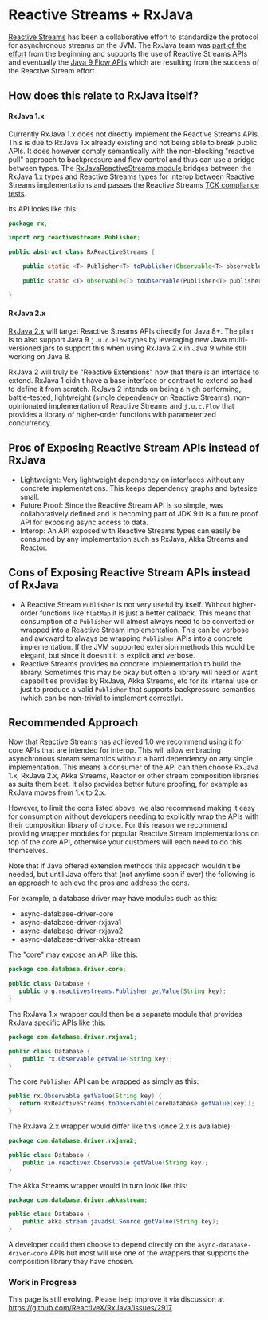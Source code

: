 # Reactive Streams + RxJava

[Reactive Streams](https://github.com/reactive-streams/reactive-streams-jvm/) has been a collaborative effort to standardize the protocol for asynchronous streams on the JVM. The RxJava team was [part of the effort](https://github.com/reactive-streams/reactive-streams-jvm/graphs/contributors) from the beginning and supports the use of Reactive Streams APIs and eventually the [Java 9 Flow APIs](http://cs.oswego.edu/pipermail/concurrency-interest/2015-January/013641.html) which are resulting from the success of the Reactive Stream effort.

## How does this relate to RxJava itself?

#### RxJava 1.x

Currently RxJava 1.x does not directly implement the Reactive Streams APIs. This is due to RxJava 1.x already existing and not being able to break public APIs. It does however comply semantically with the non-blocking "reactive pull" approach to backpressure and flow control and thus can use a bridge between types. The [RxJavaReactiveStreams module](https://github.com/ReactiveX/RxJavaReactiveStreams) bridges between the RxJava 1.x types and Reactive Streams types for interop between Reactive Streams implementations and passes the Reactive Streams [TCK compliance tests](https://github.com/ReactiveX/RxJavaReactiveStreams/blob/0.x/rxjava-reactive-streams/build.gradle#L8).

Its API looks like this:

```java
package rx;

import org.reactivestreams.Publisher;

public abstract class RxReactiveStreams {

    public static <T> Publisher<T> toPublisher(Observable<T> observable) { … }

    public static <T> Observable<T> toObservable(Publisher<T> publisher) { … }

}
```

#### RxJava 2.x

[RxJava 2.x](https://github.com/ReactiveX/RxJava/issues/2450) will target Reactive Streams APIs directly for Java 8+. The plan is to also support Java 9 `j.u.c.Flow` types by leveraging new Java multi-versioned jars to support this when using RxJava 2.x in Java 9 while still working on Java 8. 

RxJava 2 will truly be "Reactive Extensions" now that there is an interface to extend. RxJava 1 didn't have a base interface or contract to extend so had to define it from scratch. RxJava 2 intends on being a high performing, battle-tested, lightweight (single dependency on Reactive Streams), non-opinionated implementation of Reactive Streams and `j.u.c.Flow` that provides a library of higher-order functions with parameterized concurrency. 

## Pros of Exposing Reactive Stream APIs instead of RxJava

* Lightweight: Very lightweight dependency on interfaces without any concrete implementations. This keeps dependency graphs and bytesize small.
* Future Proof: Since the Reactive Stream API is so simple, was collaboratively defined and is becoming part of JDK 9 it is a future proof API for exposing async access to data. 
* Interop: An API exposed with Reactive Streams types can easily be consumed by any implementation such as RxJava, Akka Streams and Reactor.

## Cons of Exposing Reactive Stream APIs instead of RxJava

* A Reactive Stream `Publisher` is not very useful by itself. Without higher-order functions like `flatMap` it is just a better callback. This means that consumption of a `Publisher` will almost always need to be converted or wrapped into a Reactive Stream implementation. This can be verbose and awkward to always be wrapping `Publisher` APIs into a concrete implementation. If the JVM supported extension methods this would be elegant, but since it doesn't it is explicit and verbose. 
* Reactive Streams provides no concrete implementation to build the library. Sometimes this may be okay but often a library will need or want capabilities provides by RxJava, Akka Streams, etc for its internal use or just to produce a valid `Publisher` that supports backpressure semantics (which can be non-trivial to implement correctly).

## Recommended Approach

Now that Reactive Streams has achieved 1.0 we recommend using it for core APIs that are intended for interop. This will allow embracing asynchronous stream semantics without a hard dependency on any single implementation. This means a consumer of the API can then choose RxJava 1.x, RxJava 2.x, Akka Streams, Reactor or other stream composition libraries as suits them best. It also provides better future proofing, for example as RxJava moves from 1.x to 2.x. 

However, to limit the cons listed above, we also recommend making it easy for consumption without developers needing to explicitly wrap the APIs with their composition library of choice. For this reason we recommend providing wrapper modules for popular Reactive Stream implementations on top of the core API, otherwise your customers will each need to do this themselves. 

Note that if Java offered extension methods this approach wouldn't be needed, but until Java offers that (not anytime soon if ever) the following is an approach to achieve the pros and address the cons.

For example, a database driver may have modules such as this:

* async-database-driver-core
* async-database-driver-rxjava1
* async-database-driver-rxjava2
* async-database-driver-akka-stream

The "core" may expose an API like this:

```java
package com.database.driver.core;

public class Database {
   public org.reactivestreams.Publisher getValue(String key);
}
```

The RxJava 1.x wrapper could then be a separate module that provides RxJava specific APIs like this:

```java
package com.database.driver.rxjava1;

public class Database {
    public rx.Observable getValue(String key);
}
```

The core `Publisher` API can be wrapped as simply as this:

```java
public rx.Observable getValue(String key) {
   return RxReactiveStreams.toObservable(coreDatabase.getValue(key));
}
```

The RxJava 2.x wrapper would differ like this (once 2.x is available):

```java
package com.database.driver.rxjava2;

public class Database {
    public io.reactivex.Observable getValue(String key);
}
```

The Akka Streams wrapper would in turn look like this:

```java
package com.database.driver.akkastream;

public class Database {
    public akka.stream.javadsl.Source getValue(String key);
}
```

A developer could then choose to depend directly on the `async-database-driver-core` APIs but most will use one of the wrappers that supports the composition library they have chosen. 

### Work in Progress

This page is still evolving. Please help improve it via discussion at https://github.com/ReactiveX/RxJava/issues/2917